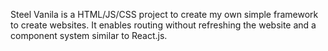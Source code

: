 Steel Vanila is a HTML/JS/CSS project to create my own simple framework to create websites. It enables routing without refreshing the website and a component system similar to React.js.
